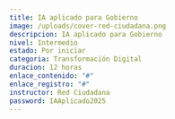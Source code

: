 ```yaml
---
title: IA aplicado para Gobierno
image: /uploads/cover-red-ciudadana.png
descripcion: IA aplicado para Gobierno
nivel: Intermedio
estado: Por iniciar
categoria: Transformación Digital
duracion: 12 horas
enlace_contenido: "#"
enlace_registro: "#"
instructor: Red Ciudadana
password: IAAplicado2025
---
```


